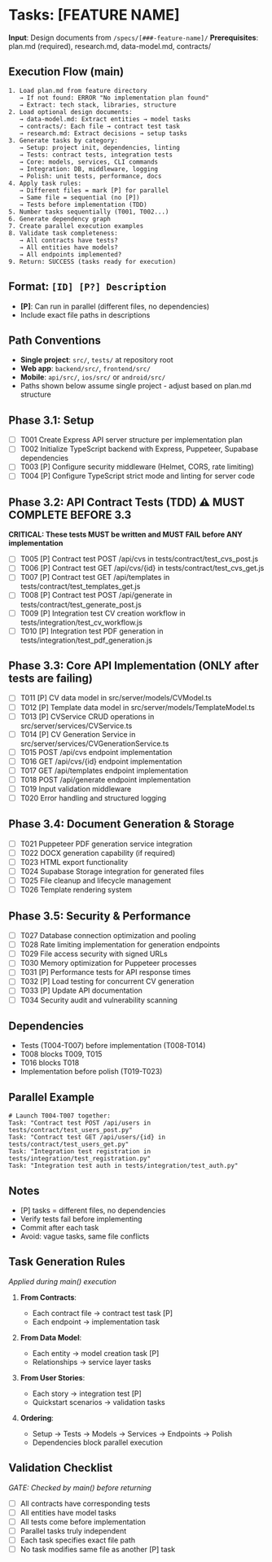 # Tasks: [FEATURE NAME]

**Input**: Design documents from `/specs/[###-feature-name]/`
**Prerequisites**: plan.md (required), research.md, data-model.md, contracts/

## Execution Flow (main)
```
1. Load plan.md from feature directory
   → If not found: ERROR "No implementation plan found"
   → Extract: tech stack, libraries, structure
2. Load optional design documents:
   → data-model.md: Extract entities → model tasks
   → contracts/: Each file → contract test task
   → research.md: Extract decisions → setup tasks
3. Generate tasks by category:
   → Setup: project init, dependencies, linting
   → Tests: contract tests, integration tests
   → Core: models, services, CLI commands
   → Integration: DB, middleware, logging
   → Polish: unit tests, performance, docs
4. Apply task rules:
   → Different files = mark [P] for parallel
   → Same file = sequential (no [P])
   → Tests before implementation (TDD)
5. Number tasks sequentially (T001, T002...)
6. Generate dependency graph
7. Create parallel execution examples
8. Validate task completeness:
   → All contracts have tests?
   → All entities have models?
   → All endpoints implemented?
9. Return: SUCCESS (tasks ready for execution)
```

## Format: `[ID] [P?] Description`
- **[P]**: Can run in parallel (different files, no dependencies)
- Include exact file paths in descriptions

## Path Conventions
- **Single project**: `src/`, `tests/` at repository root
- **Web app**: `backend/src/`, `frontend/src/`
- **Mobile**: `api/src/`, `ios/src/` or `android/src/`
- Paths shown below assume single project - adjust based on plan.md structure

## Phase 3.1: Setup
- [ ] T001 Create Express API server structure per implementation plan
- [ ] T002 Initialize TypeScript backend with Express, Puppeteer, Supabase dependencies
- [ ] T003 [P] Configure security middleware (Helmet, CORS, rate limiting)
- [ ] T004 [P] Configure TypeScript strict mode and linting for server code

## Phase 3.2: API Contract Tests (TDD) ⚠️ MUST COMPLETE BEFORE 3.3
**CRITICAL: These tests MUST be written and MUST FAIL before ANY implementation**
- [ ] T005 [P] Contract test POST /api/cvs in tests/contract/test_cvs_post.js
- [ ] T006 [P] Contract test GET /api/cvs/{id} in tests/contract/test_cvs_get.js
- [ ] T007 [P] Contract test GET /api/templates in tests/contract/test_templates_get.js
- [ ] T008 [P] Contract test POST /api/generate in tests/contract/test_generate_post.js
- [ ] T009 [P] Integration test CV creation workflow in tests/integration/test_cv_workflow.js
- [ ] T010 [P] Integration test PDF generation in tests/integration/test_pdf_generation.js

## Phase 3.3: Core API Implementation (ONLY after tests are failing)
- [ ] T011 [P] CV data model in src/server/models/CVModel.ts
- [ ] T012 [P] Template data model in src/server/models/TemplateModel.ts
- [ ] T013 [P] CVService CRUD operations in src/server/services/CVService.ts
- [ ] T014 [P] CV Generation Service in src/server/services/CVGenerationService.ts
- [ ] T015 POST /api/cvs endpoint implementation
- [ ] T016 GET /api/cvs/{id} endpoint implementation
- [ ] T017 GET /api/templates endpoint implementation
- [ ] T018 POST /api/generate endpoint implementation
- [ ] T019 Input validation middleware
- [ ] T020 Error handling and structured logging

## Phase 3.4: Document Generation & Storage
- [ ] T021 Puppeteer PDF generation service integration
- [ ] T022 DOCX generation capability (if required)
- [ ] T023 HTML export functionality
- [ ] T024 Supabase Storage integration for generated files
- [ ] T025 File cleanup and lifecycle management
- [ ] T026 Template rendering system

## Phase 3.5: Security & Performance
- [ ] T027 Database connection optimization and pooling
- [ ] T028 Rate limiting implementation for generation endpoints
- [ ] T029 File access security with signed URLs
- [ ] T030 Memory optimization for Puppeteer processes
- [ ] T031 [P] Performance tests for API response times
- [ ] T032 [P] Load testing for concurrent CV generation
- [ ] T033 [P] Update API documentation
- [ ] T034 Security audit and vulnerability scanning

## Dependencies
- Tests (T004-T007) before implementation (T008-T014)
- T008 blocks T009, T015
- T016 blocks T018
- Implementation before polish (T019-T023)

## Parallel Example
```
# Launch T004-T007 together:
Task: "Contract test POST /api/users in tests/contract/test_users_post.py"
Task: "Contract test GET /api/users/{id} in tests/contract/test_users_get.py"
Task: "Integration test registration in tests/integration/test_registration.py"
Task: "Integration test auth in tests/integration/test_auth.py"
```

## Notes
- [P] tasks = different files, no dependencies
- Verify tests fail before implementing
- Commit after each task
- Avoid: vague tasks, same file conflicts

## Task Generation Rules
*Applied during main() execution*

1. **From Contracts**:
   - Each contract file → contract test task [P]
   - Each endpoint → implementation task
   
2. **From Data Model**:
   - Each entity → model creation task [P]
   - Relationships → service layer tasks
   
3. **From User Stories**:
   - Each story → integration test [P]
   - Quickstart scenarios → validation tasks

4. **Ordering**:
   - Setup → Tests → Models → Services → Endpoints → Polish
   - Dependencies block parallel execution

## Validation Checklist
*GATE: Checked by main() before returning*

- [ ] All contracts have corresponding tests
- [ ] All entities have model tasks
- [ ] All tests come before implementation
- [ ] Parallel tasks truly independent
- [ ] Each task specifies exact file path
- [ ] No task modifies same file as another [P] task